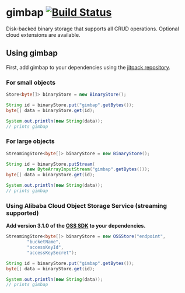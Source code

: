 # gimbap [![Build Status](https://travis-ci.org/wowselim/gimbap.svg?branch=master)](https://travis-ci.org/wowselim/gimbap)

Disk-backed binary storage that supports all CRUD operations.
Optional cloud extensions are available.

## Using gimbap

First, add gimbap to your dependencies using the [jitpack repository](https://jitpack.io/#wowselim/gimbap).

### For small objects
```java
Store<byte[]> binaryStore = new BinaryStore();

String id = binaryStore.put("gimbap".getBytes());
byte[] data = binaryStore.get(id);

System.out.println(new String(data));
// prints gimbap
```

### For large objects
```java
StreamingStore<byte[]> binaryStore = new BinaryStore();

String id = binaryStore.putStream(
        new ByteArrayInputStream("gimbap".getBytes()));
byte[] data = binaryStore.get(id);

System.out.println(new String(data));
// prints gimbap
```

### Using Alibaba Cloud Object Storage Service (streaming supported)
**Add version 3.1.0 of the [OSS SDK](https://github.com/aliyun/aliyun-oss-java-sdk)
to your dependencies.**

```java
StreamingStore<byte[]> binaryStore = new OSSStore("endpoint",
        "bucketName",
        "accessKeyId",
        "accessKeySecret");

String id = binaryStore.put("gimbap".getBytes());
byte[] data = binaryStore.get(id);

System.out.println(new String(data));
// prints gimbap
```
